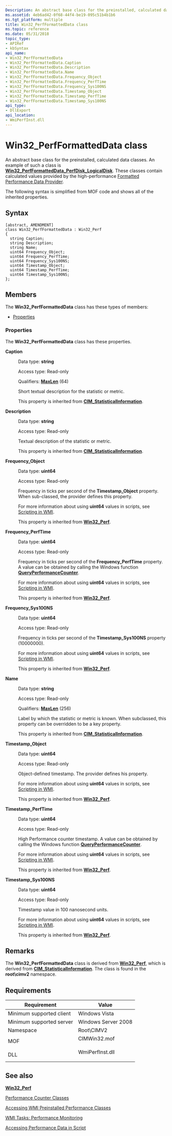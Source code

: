 ```yaml
---
Description: An abstract base class for the preinstalled, calculated data classes.
ms.assetid: 4eb6ad42-0f68-44f4-be19-095c51b4b1b6
ms.tgt_platform: multiple
title: Win32_PerfFormattedData class
ms.topic: reference
ms.date: 05/31/2018
topic_type: 
- APIRef
- kbSyntax
api_name: 
- Win32_PerfFormattedData
- Win32_PerfFormattedData.Caption
- Win32_PerfFormattedData.Description
- Win32_PerfFormattedData.Name
- Win32_PerfFormattedData.Frequency_Object
- Win32_PerfFormattedData.Frequency_PerfTime
- Win32_PerfFormattedData.Frequency_Sys100NS
- Win32_PerfFormattedData.Timestamp_Object
- Win32_PerfFormattedData.Timestamp_PerfTime
- Win32_PerfFormattedData.Timestamp_Sys100NS
api_type: 
- DllExport
api_location: 
- WmiPerfInst.dll
---
```


# Win32\_PerfFormattedData class

An abstract base class for the preinstalled, calculated data classes. An example of such a class is [**Win32\_PerfFormattedData\_PerfDisk\_LogicalDisk**](../wmisdk/retrieving-raw-and-formatted-performance-data.md). These classes contain calculated values provided by the high-performance [Formatted Performance Data Provider](../wmisdk/formatted-performance-data-provider.md).

The following syntax is simplified from MOF code and shows all of the inherited properties.

## Syntax

``` syntax
[abstract, AMENDMENT]
class Win32_PerfFormattedData : Win32_Perf
{
  string Caption;
  string Description;
  string Name;
  uint64 Frequency_Object;
  uint64 Frequency_PerfTime;
  uint64 Frequency_Sys100NS;
  uint64 Timestamp_Object;
  uint64 Timestamp_PerfTime;
  uint64 Timestamp_Sys100NS;
};
```

## Members

The **Win32\_PerfFormattedData** class has these types of members:

-   [Properties](#properties)

### Properties

The **Win32\_PerfFormattedData** class has these properties.

<dl> <dt>

**Caption**
</dt> <dd> <dl> <dt>

Data type: **string**
</dt> <dt>

Access type: Read-only
</dt> <dt>

Qualifiers: [**MaxLen**](../wmisdk/standard-qualifiers.md) (64)
</dt> </dl>

Short textual description for the statistic or metric.

This property is inherited from [**CIM\_StatisticalInformation**](cim-statisticalinformation.md).

</dd> <dt>

**Description**
</dt> <dd> <dl> <dt>

Data type: **string**
</dt> <dt>

Access type: Read-only
</dt> </dl>

Textual description of the statistic or metric.

This property is inherited from [**CIM\_StatisticalInformation**](cim-statisticalinformation.md).

</dd> <dt>

**Frequency\_Object**
</dt> <dd> <dl> <dt>

Data type: **uint64**
</dt> <dt>

Access type: Read-only
</dt> </dl>

Frequency in ticks per second of the **Timestamp\_Object** property. When sub-classed, the provider defines this property.

For more information about using **uint64** values in scripts, see [Scripting in WMI](/previous-versions//aa393262(v=vs.85)).

This property is inherited from [**Win32\_Perf**](win32-perf.md).

</dd> <dt>

**Frequency\_PerfTime**
</dt> <dd> <dl> <dt>

Data type: **uint64**
</dt> <dt>

Access type: Read-only
</dt> </dl>

Frequency in ticks per second of the **Frequency\_PerfTime** property. A value can be obtained by calling the Windows function [**QueryPerformanceCounter**](/windows/win32/api/profileapi/nf-profileapi-queryperformancecounter).

For more information about using **uint64** values in scripts, see [Scripting in WMI](/previous-versions//aa393262(v=vs.85)).

This property is inherited from [**Win32\_Perf**](win32-perf.md).

</dd> <dt>

**Frequency\_Sys100NS**
</dt> <dd> <dl> <dt>

Data type: **uint64**
</dt> <dt>

Access type: Read-only
</dt> </dl>

Frequency in ticks per second of the **Timestamp\_Sys100NS** property (10000000).

For more information about using **uint64** values in scripts, see [Scripting in WMI](/previous-versions//aa393262(v=vs.85)).

This property is inherited from [**Win32\_Perf**](win32-perf.md).

</dd> <dt>

**Name**
</dt> <dd> <dl> <dt>

Data type: **string**
</dt> <dt>

Access type: Read-only
</dt> <dt>

Qualifiers: [**MaxLen**](../wmisdk/standard-qualifiers.md) (256)
</dt> </dl>

Label by which the statistic or metric is known. When subclassed, this property can be overridden to be a key property.

This property is inherited from [**CIM\_StatisticalInformation**](cim-statisticalinformation.md).

</dd> <dt>

**Timestamp\_Object**
</dt> <dd> <dl> <dt>

Data type: **uint64**
</dt> <dt>

Access type: Read-only
</dt> </dl>

Object-defined timestamp. The provider defines his property.

For more information about using **uint64** values in scripts, see [Scripting in WMI](/previous-versions//aa393262(v=vs.85)).

This property is inherited from [**Win32\_Perf**](win32-perf.md).

</dd> <dt>

**Timestamp\_PerfTime**
</dt> <dd> <dl> <dt>

Data type: **uint64**
</dt> <dt>

Access type: Read-only
</dt> </dl>

High Performance counter timestamp. A value can be obtained by calling the Windows function [**QueryPerformanceCounter**](/windows/win32/api/profileapi/nf-profileapi-queryperformancecounter).

For more information about using **uint64** values in scripts, see [Scripting in WMI](/previous-versions//aa393262(v=vs.85)).

This property is inherited from [**Win32\_Perf**](win32-perf.md).

</dd> <dt>

**Timestamp\_Sys100NS**
</dt> <dd> <dl> <dt>

Data type: **uint64**
</dt> <dt>

Access type: Read-only
</dt> </dl>

Timestamp value in 100 nanosecond units.

For more information about using **uint64** values in scripts, see [Scripting in WMI](/previous-versions//aa393262(v=vs.85)).

This property is inherited from [**Win32\_Perf**](win32-perf.md).

</dd> </dl>

## Remarks

The **Win32\_PerfFormattedData** class is derived from [**Win32\_Perf**](win32-perf.md), which is derived from [**CIM\_StatisticalInformation**](cim-statisticalinformation.md). The class is found in the **root\\cimv2** namespace.

## Requirements



| Requirement | Value |
|-------------------------------------|--------------------------------------------------------------------------------------------|
| Minimum supported client<br/> | Windows Vista<br/>                                                                   |
| Minimum supported server<br/> | Windows Server 2008<br/>                                                             |
| Namespace<br/>                | Root\\CIMV2<br/>                                                                     |
| MOF<br/>                      | <dl> <dt>CIMWin32.mof</dt> </dl>    |
| DLL<br/>                      | <dl> <dt>WmiPerfInst.dll</dt> </dl> |



## See also

<dl> <dt>

[**Win32\_Perf**](win32-perf.md)
</dt> <dt>

[Performance Counter Classes](performance-counter-classes.md)
</dt> <dt>

[Accessing WMI Preinstalled Performance Classes](../wmisdk/accessing-wmi-preinstalled-performance-classes.md)
</dt> <dt>

[WMI Tasks: Performance Monitoring](../wmisdk/wmi-tasks--performance-monitoring.md)
</dt> <dt>

[Accessing Performance Data in Script](../wmisdk/accessing-performance-data-in-script.md)
</dt> </dl>

 

 
